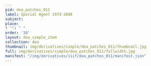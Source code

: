 ```yaml
---
pid: dea_patches_011
label: Special Agent 1973-2008
subject: 
place: 
! '': " "
order: '10'
layout: dea_simple_item
collection: dea
thumbnail: img/derivatives/simple/dea_patches_011/thumbnail.jpg
full: img/derivatives/simple/dea_patches_011/fullwidth.jpg
manifest: "/img/derivatives/iiif/dea_patches_011/manifest.json"
---
```

